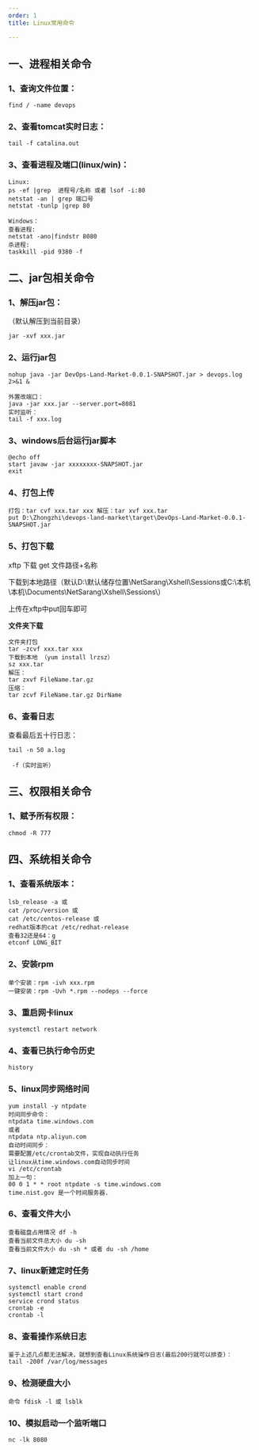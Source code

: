 ```yaml
---
order: 1
title: Linux常用命令

---
```



## 一、进程相关命令

### 1、查询文件位置：

```
find / -name devops
```

### 2、查看tomcat实时日志：

```
tail -f catalina.out
```

### 3、查看进程及端口(linux/win)：

```
Linux:
ps -ef |grep  进程号/名称 或者 lsof -i:80 
netstat -an | grep 端口号
netstat -tunlp |grep 80

Windows：
查看进程:
netstat -ano|findstr 8080 
杀进程:
taskkill -pid 9380 -f
```



## 二、jar包相关命令

### 1、解压jar包：

（默认解压到当前目录）

```
jar -xvf xxx.jar  
```

### 2、运行jar包

```
nohup java -jar DevOps-Land-Market-0.0.1-SNAPSHOT.jar > devops.log 2>&1 &

外置改端口：
java -jar xxx.jar --server.port=8081
实时监听：
tail -f xxx.log
```

### 3、windows后台运行jar脚本

```
@echo off
start javaw -jar xxxxxxxx-SNAPSHOT.jar
exit
```

### 4、打包上传

```
打包：tar cvf xxx.tar xxx 解压：tar xvf xxx.tar
put D:\Zhongzhi\devops-land-market\target\DevOps-Land-Market-0.0.1-SNAPSHOT.jar
```

### 5、打包下载

xftp 下载 get 文件路径+名称  

 下载到本地路径（默认D:\默认储存位置\NetSarang\Xshell\Sessions或C:\本机\本机\Documents\NetSarang\Xshell\Sessions\）

上传在xftp中put回车即可    

**文件夹下载** 

```
文件夹打包
tar -zcvf xxx.tar xxx  
下载到本地 （yum install lrzsz）
sz xxx.tar
解压：
tar zxvf FileName.tar.gz
压缩：
tar zcvf FileName.tar.gz DirName
```



### 6、查看日志

查看最后五十行日志：

```
tail -n 50 a.log   

 -f（实时监听）
```



## 三、权限相关命令

### 1、赋予所有权限：

```
chmod -R 777
```



## 四、系统相关命令

### 1、查看系统版本：

```
lsb_release -a 或 
cat /proc/version 或
cat /etc/centos-release 或
redhat版本的cat /etc/redhat-release 
查看32还是64：g
etconf LONG_BIT
```



### 2、安装rpm

```
单个安装：rpm -ivh xxx.rpm
一键安装：rpm -Uvh *.rpm --nodeps --force
```



### 3、重启网卡linux

```
systemctl restart network
```



### 4、查看已执行命令历史

```
history
```



### 5、linux同步网络时间

```
yum install -y ntpdate
时间同步命令：
ntpdata time.windows.com
或者
ntpdata ntp.aliyun.com
自动时间同步：
需要配置/etc/crontab文件，实现自动执行任务
让linux从time.windows.com自动同步时间
vi /etc/crontab
加上一句：
00 0 1 * * root ntpdate -s time.windows.com
time.nist.gov 是一个时间服务器.
```



### 6、查看文件大小

```
查看磁盘占用情况 df -h
查看当前文件总大小 du -sh
查看当前文件大小 du -sh * 或者 du -sh /home
```



### 7、linux新建定时任务

```
systemctl enable crond
systemctl start crond
service crond status
crontab -e
crontab -l
```



### 8、查看操作系统日志

```
鉴于上述几点都无法解决，就想到查看Linux系统操作日志(最后200行就可以排查)：
tail -200f /var/log/messages
```



### 9、检测硬盘大小

```
命令 fdisk -l 或 lsblk 
```



### 10、模拟启动一个监听端口

```
nc -lk 8080
```

